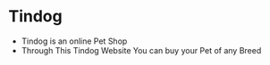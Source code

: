 # Tindog
* Tindog is an online Pet Shop
* Through This Tindog Website You can buy your Pet of any Breed
